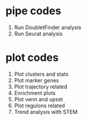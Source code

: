# pipe codes
1. Run DoubletFinder analysis
2. Run Seurat analysis

# plot codes
1. Plot clusters and stats
2. Plot marker genes
3. Plot trajectory related
4. Enrichment plots
5. Plot venn and upset
6. Plot regulons related
7. Trend analysis with STEM
